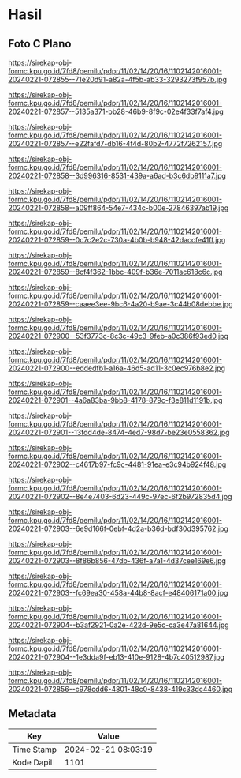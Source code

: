 # Hasil

## Foto C Plano

https://sirekap-obj-formc.kpu.go.id/7fd8/pemilu/pdpr/11/02/14/20/16/1102142016001-20240221-072855--71e20d91-a82a-4f5b-ab33-3293273f957b.jpg

https://sirekap-obj-formc.kpu.go.id/7fd8/pemilu/pdpr/11/02/14/20/16/1102142016001-20240221-072857--5135a371-bb28-46b9-8f9c-02e4f33f7af4.jpg

https://sirekap-obj-formc.kpu.go.id/7fd8/pemilu/pdpr/11/02/14/20/16/1102142016001-20240221-072857--e22fafd7-db16-4f4d-80b2-4772f7262157.jpg

https://sirekap-obj-formc.kpu.go.id/7fd8/pemilu/pdpr/11/02/14/20/16/1102142016001-20240221-072858--3d996316-8531-439a-a6ad-b3c6db9111a7.jpg

https://sirekap-obj-formc.kpu.go.id/7fd8/pemilu/pdpr/11/02/14/20/16/1102142016001-20240221-072858--a09ff864-54e7-434c-b00e-27846397ab19.jpg

https://sirekap-obj-formc.kpu.go.id/7fd8/pemilu/pdpr/11/02/14/20/16/1102142016001-20240221-072859--0c7c2e2c-730a-4b0b-b948-42daccfe41ff.jpg

https://sirekap-obj-formc.kpu.go.id/7fd8/pemilu/pdpr/11/02/14/20/16/1102142016001-20240221-072859--8cf4f362-1bbc-409f-b36e-7011ac618c6c.jpg

https://sirekap-obj-formc.kpu.go.id/7fd8/pemilu/pdpr/11/02/14/20/16/1102142016001-20240221-072859--caaee3ee-9bc6-4a20-b9ae-3c44b08debbe.jpg

https://sirekap-obj-formc.kpu.go.id/7fd8/pemilu/pdpr/11/02/14/20/16/1102142016001-20240221-072900--53f3773c-8c3c-49c3-9feb-a0c386f93ed0.jpg

https://sirekap-obj-formc.kpu.go.id/7fd8/pemilu/pdpr/11/02/14/20/16/1102142016001-20240221-072900--eddedfb1-a16a-46d5-ad11-3c0ec976b8e2.jpg

https://sirekap-obj-formc.kpu.go.id/7fd8/pemilu/pdpr/11/02/14/20/16/1102142016001-20240221-072901--4a6a83ba-9bb8-4178-879c-f3e811d1191b.jpg

https://sirekap-obj-formc.kpu.go.id/7fd8/pemilu/pdpr/11/02/14/20/16/1102142016001-20240221-072901--13fdd4de-8474-4ed7-98d7-be23e0558362.jpg

https://sirekap-obj-formc.kpu.go.id/7fd8/pemilu/pdpr/11/02/14/20/16/1102142016001-20240221-072902--c4617b97-fc9c-4481-91ea-e3c94b924f48.jpg

https://sirekap-obj-formc.kpu.go.id/7fd8/pemilu/pdpr/11/02/14/20/16/1102142016001-20240221-072902--8e4e7403-6d23-449c-97ec-6f2b972835d4.jpg

https://sirekap-obj-formc.kpu.go.id/7fd8/pemilu/pdpr/11/02/14/20/16/1102142016001-20240221-072903--6e9d166f-0ebf-4d2a-b36d-bdf30d395762.jpg

https://sirekap-obj-formc.kpu.go.id/7fd8/pemilu/pdpr/11/02/14/20/16/1102142016001-20240221-072903--8f86b856-47db-436f-a7a1-4d37cee169e6.jpg

https://sirekap-obj-formc.kpu.go.id/7fd8/pemilu/pdpr/11/02/14/20/16/1102142016001-20240221-072903--fc69ea30-458a-44b8-8acf-e48406171a00.jpg

https://sirekap-obj-formc.kpu.go.id/7fd8/pemilu/pdpr/11/02/14/20/16/1102142016001-20240221-072904--b3af2921-0a2e-422d-9e5c-ca3e47a81644.jpg

https://sirekap-obj-formc.kpu.go.id/7fd8/pemilu/pdpr/11/02/14/20/16/1102142016001-20240221-072904--1e3dda9f-eb13-410e-9128-4b7c40512987.jpg

https://sirekap-obj-formc.kpu.go.id/7fd8/pemilu/pdpr/11/02/14/20/16/1102142016001-20240221-072856--c978cdd6-4801-48c0-8438-419c33dc4460.jpg


## Metadata

| Key        | Value               |
| ---------- | ------------------- |
| Time Stamp | 2024-02-21 08:03:19 |
| Kode Dapil | 1101                |



